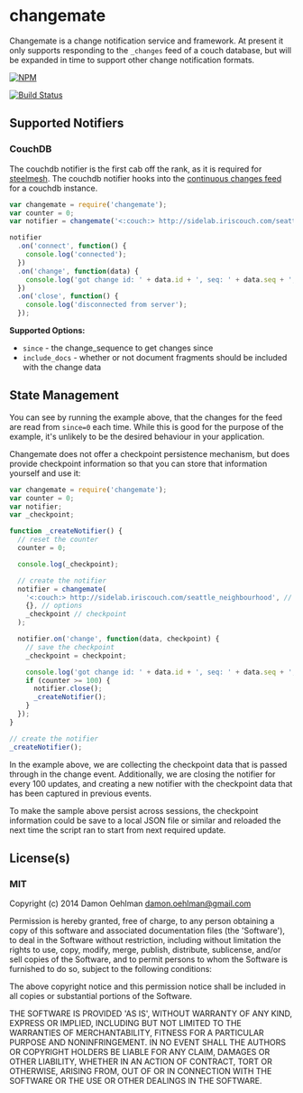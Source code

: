 # changemate

Changemate is a change notification service and framework. At present it only
supports responding to the `_changes` feed of a couch database, but will be
expanded in time to support other change notification formats.


[![NPM](https://nodei.co/npm/changemate.png)](https://nodei.co/npm/changemate/)

[![Build Status](https://img.shields.io/travis/DamonOehlman/changemate.svg?branch=master)](https://travis-ci.org/DamonOehlman/changemate) 

## Supported Notifiers

### CouchDB

The couchdb notifier is the first cab off the rank, as it is required for
[steelmesh](https://github.com/steelmesh/steelmesh).  The couchdb notifier hooks
into the [continuous changes feed](http://wiki.apache.org/couchdb/HTTP_Document_API#A_changes)
for a couchdb instance.

```js
var changemate = require('changemate');
var counter = 0;
var notifier = changemate('<:couch:> http://sidelab.iriscouch.com/seattle_neighbourhood');

notifier
  .on('connect', function() {
    console.log('connected');
  })
  .on('change', function(data) {
    console.log('got change id: ' + data.id + ', seq: ' + data.seq + ', counter: ' + (++counter));
  })
  .on('close', function() {
    console.log('disconnected from server');
  });

```

__Supported Options:__

- `since` - the change_sequence to get changes since
- `include_docs` - whether or not document fragments should be included
   with the change data

## State Management

You can see by running the example above, that the changes for the feed are
read from `since=0` each time.  While this is good for the purpose of the
example, it's unlikely to be the desired behaviour in your application.

Changemate does not offer a checkpoint persistence mechanism, but does provide
checkpoint information so that you can store that information yourself and
use it:

```js
var changemate = require('changemate');
var counter = 0;
var notifier;
var _checkpoint;

function _createNotifier() {
  // reset the counter
  counter = 0;

  console.log(_checkpoint);

  // create the notifier
  notifier = changemate(
    '<:couch:> http://sidelab.iriscouch.com/seattle_neighbourhood', // target
    {}, // options
    _checkpoint // checkpoint
  );

  notifier.on('change', function(data, checkpoint) {
    // save the checkpoint
    _checkpoint = checkpoint;

    console.log('got change id: ' + data.id + ', seq: ' + data.seq + ', counter: ' + (++counter));
    if (counter >= 100) {
      notifier.close();
      _createNotifier();
    }
  });
}

// create the notifier
_createNotifier();

```

In the example above, we are collecting the checkpoint data that is passed
through in the change event.  Additionally, we are closing the notifier for
every 100 updates, and creating a new notifier with the checkpoint data that
has been captured in previous events.

To make the sample above persist across sessions, the checkpoint information
could be save to a local JSON file or similar and reloaded the next time the
script ran to start from next required update.

## License(s)

### MIT

Copyright (c) 2014 Damon Oehlman <damon.oehlman@gmail.com>

Permission is hereby granted, free of charge, to any person obtaining
a copy of this software and associated documentation files (the
'Software'), to deal in the Software without restriction, including
without limitation the rights to use, copy, modify, merge, publish,
distribute, sublicense, and/or sell copies of the Software, and to
permit persons to whom the Software is furnished to do so, subject to
the following conditions:

The above copyright notice and this permission notice shall be
included in all copies or substantial portions of the Software.

THE SOFTWARE IS PROVIDED 'AS IS', WITHOUT WARRANTY OF ANY KIND,
EXPRESS OR IMPLIED, INCLUDING BUT NOT LIMITED TO THE WARRANTIES OF
MERCHANTABILITY, FITNESS FOR A PARTICULAR PURPOSE AND NONINFRINGEMENT.
IN NO EVENT SHALL THE AUTHORS OR COPYRIGHT HOLDERS BE LIABLE FOR ANY
CLAIM, DAMAGES OR OTHER LIABILITY, WHETHER IN AN ACTION OF CONTRACT,
TORT OR OTHERWISE, ARISING FROM, OUT OF OR IN CONNECTION WITH THE
SOFTWARE OR THE USE OR OTHER DEALINGS IN THE SOFTWARE.
